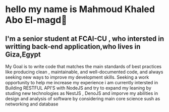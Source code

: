 # hello my name is Mahmoud Khaled Abo El-magd👋

## I'm a senior student at FCAI-CU , who intersted in writting back-end application,who lives in Giza,Egypt
My Goal is to write code that matches the main standards of best practices like producing clean ,
maintainable, and well-documented code, and always seeking new ways to improve my development skills. Seeking a work opportunity to help me increase my experience 
i am currently intersted in Building RESTFUL API'S with NodeJS and try to expand my leaning by studing new technologies as NestJS , DenoJS and imporve my abilities in design and analysis of software by considering main core science sush as networking and database 
